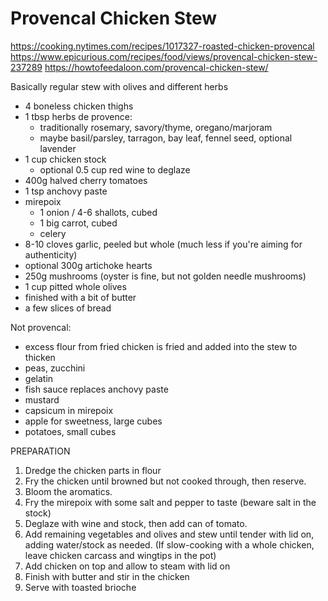 # Provencal Chicken Stew

https://cooking.nytimes.com/recipes/1017327-roasted-chicken-provencal
https://www.epicurious.com/recipes/food/views/provencal-chicken-stew-237289
https://howtofeedaloon.com/provencal-chicken-stew/

Basically regular stew with olives and different herbs

* 4 boneless chicken thighs
* 1 tbsp herbs de provence:
    * traditionally rosemary, savory/thyme, oregano/marjoram
    * maybe basil/parsley, tarragon, bay leaf, fennel seed, optional lavender
* 1 cup chicken stock
    * optional 0.5 cup red wine to deglaze
* 400g halved cherry tomatoes
* 1 tsp anchovy paste
* mirepoix
    * 1 onion / 4-6 shallots, cubed
    * 1 big carrot, cubed
    * celery
* 8-10 cloves garlic, peeled but whole (much less if you're aiming for authenticity)
* optional 300g artichoke hearts
* 250g mushrooms (oyster is fine, but not golden needle mushrooms)
* 1 cup pitted whole olives
* finished with a bit of butter
* a few slices of bread

Not provencal:

* excess flour from fried chicken is fried and added into the stew to thicken
* peas, zucchini
* gelatin
* fish sauce replaces anchovy paste
* mustard
* capsicum in mirepoix
* apple for sweetness, large cubes
* potatoes, small cubes

PREPARATION

1. Dredge the chicken parts in flour
2. Fry the chicken until browned but not cooked through, then reserve.
3. Bloom the aromatics.
4. Fry the mirepoix with some salt and pepper to taste (beware salt in the stock)
5. Deglaze with wine and stock, then add can of tomato.
6. Add remaining vegetables and olives and stew until tender with lid on, adding water/stock as needed.
   (If slow-cooking with a whole chicken, leave chicken carcass and wingtips in the pot)
7. Add chicken on top and allow to steam with lid on
8. Finish with butter and stir in the chicken
9. Serve with toasted brioche
